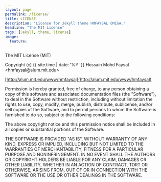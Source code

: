 ```yaml
---
layout: page
permalink: /license/
title: LICENSE
description: "License for Jekyll theme HMFAYSAL OMEGA."
headline: "The MIT License"
tags: [Jekyll, theme, license]
image:
  feature: 
---
```


The MIT License (MIT)

Copyright (c) {{ site.time | date: '%Y' }} Hossain Mohd Faysal <[hmfaysal@alum.mit.edu](mailto:hmfaysal@alum.mit.edu)>

[http://alum.mit.edu/www/hmfaysal](http://alum.mit.edu/www/hmfaysal)

Permission is hereby granted, free of charge, to any person obtaining a copy
of this software and associated documentation files (the "Software"), to deal
in the Software without restriction, including without limitation the rights
to use, copy, modify, merge, publish, distribute, sublicense, and/or sell
copies of the Software, and to permit persons to whom the Software is
furnished to do so, subject to the following conditions:

The above copyright notice and this permission notice shall be included in
all copies or substantial portions of the Software.

THE SOFTWARE IS PROVIDED "AS IS", WITHOUT WARRANTY OF ANY KIND, EXPRESS OR
IMPLIED, INCLUDING BUT NOT LIMITED TO THE WARRANTIES OF MERCHANTABILITY,
FITNESS FOR A PARTICULAR PURPOSE AND NONINFRINGEMENT. IN NO EVENT SHALL THE
AUTHORS OR COPYRIGHT HOLDERS BE LIABLE FOR ANY CLAIM, DAMAGES OR OTHER
LIABILITY, WHETHER IN AN ACTION OF CONTRACT, TORT OR OTHERWISE, ARISING FROM,
OUT OF OR IN CONNECTION WITH THE SOFTWARE OR THE USE OR OTHER DEALINGS IN
THE SOFTWARE.